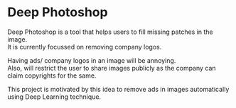 # Deep Photoshop 
Deep Photoshop is a tool that helps users to fill missing patches in the image.    
It is currently focussed on removing company logos.

Having ads/ company logos in an image will be annoying.   
Also, will restrict the user to share images publicly as the company can claim copyrights for the same.   

This project is motivated by this idea to remove ads in images automatically using Deep Learning technique.   


